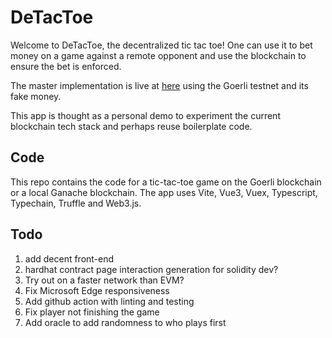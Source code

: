 # DeTacToe

Welcome to DeTacToe, the decentralized tic tac toe! One can use it to bet money on a game against a remote opponent and use the blockchain to ensure the bet is enforced.

The master implementation is live at [here](https://detactoe.surge.sh) using the Goerli testnet and its fake money.

This app is thought as a personal demo to experiment the current blockchain tech stack and perhaps reuse boilerplate code.

## Code

This repo contains the code for a tic-tac-toe game on the Goerli blockchain or a local Ganache blockchain. The app uses Vite, Vue3, Vuex, Typescript, Typechain, Truffle and Web3.js.

## Todo

1. add decent front-end
1. hardhat contract page interaction generation for solidity dev?
1. Try out on a faster network than EVM?
1. Fix Microsoft Edge responsiveness
1. Add github action with linting and testing
1. Fix player not finishing the game
1. Add oracle to add randomness to who plays first
